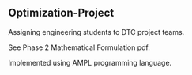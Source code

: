 ## Optimization-Project

Assigning engineering students to DTC project teams.

See Phase 2 Mathematical Formulation pdf.

Implemented using AMPL programming language.
